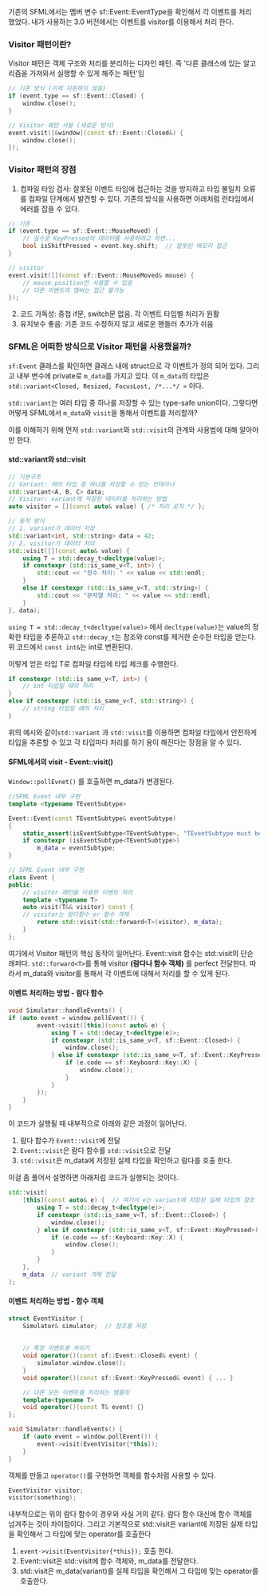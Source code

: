 
기존의 SFML에서는 멤버 변수 sf::Event::EventType을 확인해서 각 이벤트를 처리 했었다. 내가 사용하는 3.0 버전에서는 이벤트를 visitor를 이용해서 처리 한다. 


### Visitor 패턴이란?

Visitor 패턴은 객체 구조와 처리를 분리하는 디자인 패턴. 즉 '다른 클래스에 있는 알고리즘을 가져와서 실행할 수 있게 해주는 패턴'임 

```cpp
// 기존 방식 (이제 지원하지 않음)
if (event.type == sf::Event::Closed) {
    window.close();
}

// Visitor 패턴 사용 (새로운 방식)
event.visit([&window](const sf::Event::Closed&) {
    window.close();
});

```


### Visitor 패턴의 장점


1. 컴파일 타임 검사: 잘못된 이벤트 타임에 접근하는 것을 방지하고 타입 불일치 오류를 컴파일 단계에서 발견할 수 있다. 기존의 방식을 사용하면 아래처럼 런타임에서 에러를 잡을 수 있다.
   
```cpp
// 기존
if (event.type == sf::Event::MouseMoved) {
    // 실수로 KeyPressed의 데이터를 사용하려고 하면...
    bool isShiftPressed = event.key.shift;  // 잘못된 메모리 접근
}

// visitor
event.visit([](const sf::Event::MouseMoved& mouse) {
    // mouse.position만 사용할 수 있음
    // 다른 이벤트의 멤버는 접근 불가능
});

```
   
2. 코드 가독성: 중첩 if문, switch문 없음. 각 이벤트 타입별 처리가 원활
3. 유지보수 좋음: 기존 코드 수정하지 않고 새로운 핸들러 추가가 쉬움


### SFML은 어떠한 방식으로 Visitor 패턴을 사용했을까?

`sf:Event` 클래스를 확인하면 클래스 내에 struct으로 각 이벤트가 정의 되어 있다. 그리고 내부 변수에 private로 `m_data`를 가지고 있다.
이 `m_data`의 타입은 `std::variant<Closed, Resized, FocusLost, /*...*/ >` 이다.

`std::variant`는 여러 타입 중 하나를 저장할 수 있는 type-safe union이다.  그렇다면 어떻게 SFML에서 `m_data`와 `visit`을 통해서 이벤트를 처리할까?

이를 이해하기 위해 먼저 `std::variant`와 `std::visit`의 관계와 사용법에 대해 알아야만 한다.

#### std::variant와 std::visit

```cpp
// 기본구조 
// Variant: 여러 타입 중 하나를 저장할 수 있는 컨테이너
std::variant<A, B, C> data;
// Visitor: variant에 저장된 데이터를 처리하는 방법
auto visitor = [](const auto& value) { /* 처리 로직 */ };

// 동작 방식
// 1. variant가 데이터 저장
std::variant<int, std::string> data = 42;
// 2. visitor가 데이터 처리
std::visit([](const auto& value) {
    using T = std::decay_t<decltype(value)>;
    if constexpr (std::is_same_v<T, int>) {
        std::cout << "정수 처리: " << value << std::endl;
    }
    else if constexpr (std::is_same_v<T, std::string>) {
        std::cout << "문자열 처리: " << value << std::endl;
    }
}, data);
```

`using T = std::decay_t<decltype(value)>` 에서 `decltype(value)`는 value의 정확한 타입을 추론하고 `std::decay_t`는 참조와 const를 제거한 순수한 타입을 얻는다. 위 코드에서 `const int&`는 int로 변환된다.

이렇게 얻은 타입 T로 컴파일 타임에 타입 체크를 수행한다.

```cpp
if constexpr (std::is_same_v<T, int>) {
    // int 타입일 때의 처리
}
else if constexpr (std::is_same_v<T, std::string>) {
    // string 타입일 때의 처리
}
```

위의 예시와 같이`std::variant` 과 `std::visit`를 이용하면 컴파일 타임에서 안전하게 타입을 추론할 수 있고 각 타입마다 처리를 하기 용이 해진다는 장점을 알 수 있다.

#### SFML에서의 visit - Event::visit()

`Window::pollEvnet()` 를 호출하면 m_data가 변경된다.

```cpp
//SFML Event 내부 구현
template <typename TEventSubtype>

Event::Event(const TEventSubtype& eventSubtype)
{
	static_assert(isEventSubtype<TEventSubtype>, "TEventSubtype must be a subtype of sf::Event");
	if constexpr (isEventSubtype<TEventSubtype>)
		m_data = eventSubtype;
}
```


```cpp
// SFML Event 내부 구현
class Event {
public:
    // visitor 패턴을 이용한 이벤트 처리
    template <typename T>
    auto visit(T&& visitor) const {
    // visitor는 람다함수 or 함수 객체
        return std::visit(std::forward<T>(visitor), m_data);
    }
};
```

여기에서 Visitor 패턴의 핵심 동작이 일어난다. Event::visit 함수는 std::visit의 단순 래퍼다.
`std::forward<T>`를 통해 visitor **(람다나 함수 객체)** 를 perfect 전달한다. 따라서 m_data와 visitor를 통해서 각 이벤트에 대해서 처리를 할 수 있게 된다.

#### 이벤트 처리하는 방법 - 람다 함수

```cpp
void Simulator::handleEvents() {
if (auto event = window.pollEvent()) {
		event->visit([this](const auto& e) {
		    using T = std::decay_t<decltype(e)>;
		    if constexpr (std::is_same_v<T, sf::Event::Closed>) {
		        window.close();
		    } else if constexpr (std::is_same_v<T, sf::Event::KeyPressed>) {
		        if (e.code == sf::Keyboard::Key::X) {
		            window.close();
		        }
		    }
		});
	}
}
```

이 코드가 실행될 때 내부적으로 아래와 같은 과정이 일어난다.

1. 람다 함수가 `Event::visit`에 전달
2. `Event::visit`은 람다 함수를 `std::visit`으로 전달
3. `std::visit`은 m_data에 저장된 실제 타입을 확인하고 람다를 호출 한다.

이걸 좀 풀어서 설명하면 아래처럼 코드가 실행되는 것이다.

```cpp
std::visit(
    [this](const auto& e) {  // 여기서 e는 variant에 저장된 실제 타입의 참조
        using T = std::decay_t<decltype(e)>;
        if constexpr (std::is_same_v<T, sf::Event::Closed>) {
            window.close();
        } else if constexpr (std::is_same_v<T, sf::Event::KeyPressed>) {
            if (e.code == sf::Keyboard::Key::X) {
                window.close();
            }
        }
    },
    m_data  // variant 객체 전달
);
```

#### 이벤트 처리하는 방법 - 함수 객체

```cpp
struct EventVisitor {
    Simulator& simulator;  // 참조를 저장
    
    
    // 특정 이벤트용 처리기
	void operator()(const sf::Event::Closed& event) {
	    simulator.window.close();
	}
	void operator()(const sf::Event::KeyPressed& event) { ... }

	// 다른 모든 이벤트를 처리하는 템플릿
	template<typename T>
	void operator()(const T& event) {}
};
```

```cpp
void Simulator::handleEvents() {
	if (auto event = window.pollEvent()) {
		event->visit(EventVisitor{*this});
	}
}
```

 객체를 만들고 `operator()`를 구현하면 객체를 함수처럼 사용할 수 있다.
 
```cpp
EventVisitor visitor; 
visitor(something);
```

내부적으로는 위의 람다 함수의 경우와 사실 거의 같다. 람다 함수 대신에 함수 객체를 넘겨주는 것이 차이점이다. 그리고 기본적으로 std::visit은 variant에 저장된 실제 타입을 확인해서 그 타입에 맞는 operator를 호출한다

1. `event->visit(EventVisitor{*this});` 호출 한다.
2. Event::visit은 std::visit에 함수 객체와, m_data를 전달한다.
3. std::visit은 m_data(variant)를 실제 타입을 확인해서 그 타입에 맞는 operator를 호출한다.



